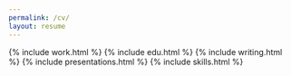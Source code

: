 ```yaml
---
permalink: /cv/
layout: resume
---
```

{% include work.html %}
{% include edu.html %}
{% include writing.html %}
{% include presentations.html %}
{% include skills.html %}
